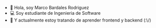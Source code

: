 - 👋 Hola, soy Marco Bardales Rodriguez
- 💻 Soy estudiante de Ingenieria de Software
- 📖 Y actualmente estoy tratando de aprender frontend  y backend  (:\\/)

<!---
MarcoBardalesRodriguez/MarcoBardalesRodriguez is a ✨ special ✨ repository because its `README.md` (this file) appears on your GitHub profile.
You can click the Preview link to take a look at your changes.
--->
